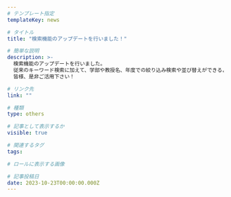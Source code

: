 ```yaml
---
# テンプレート指定
templateKey: news

# タイトル
title: "検索機能のアップデートを行いました！"

# 簡単な説明
description: >-
  検索機能のアップデートを行いました。
  従来のキーワード検索に加えて、学部や教授名、年度での絞り込み検索や並び替えができるようになりました。
  皆様、是非ご活用下さい！

# リンク先
link: ""

# 種類
type: others

# 記事として表示するか
visible: true

# 関連するタグ
tags:

# ロールに表示する画像

# 記事投稿日
date: 2023-10-23T00:00:00.000Z
---
```

